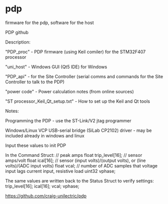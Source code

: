 # pdp
firmware for the pdp, software for the host

PDP github


Description:

"PDP_proc" - PDP firmware (using Keil comiler) for the STM32F407 processor

"uni_host" - Windows GUI (Qt5 IDE) for Windows

"PDP_api" - for the Site Controller (serial comms and commands for the Site Controller to talk to the PDP)

"power code" - Power calculation notes (from online sources)


"ST processor_Keil_Qt_setup.txt" - How to set up the Keil and Qt tools



Notes:

Programming the PDP - use the ST-Link/V2 jtag programmer

Windows/Linux VCP USB-serial bridge (SiLab CP2102) driver - may be included already in windows and linux


Input these values to init PDP

In the Command Struct:
// peak amps
float trip_level[16]; 
// sensor amps/volt
float ical[16]; 
// sensor (input volts)/(output volts), or (line volts)/(ADC input volts)
float vcal; 
// number of ADC samples that voltage input lags current input, resistive load
uint32 vphase; 

The same values are written back to the Status Struct to verify settings:
trip_level[16];
ical[16];
vcal; 
vphase;


https://github.com/craig-unilectric/pdp







